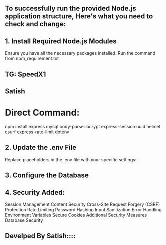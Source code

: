 ## To successfully run the provided Node.js application structure, Here's what you need to check and change:

## 1. <b>Install Required Node.js Modules</b> ##
Ensure you have all the necessary packages installed. Run the command from npm_requirement.txt 

## TG: SpeedX1 ##

## Satish  ##

# Direct Command: 
npm install express mysql body-parser bcrypt express-session uuid helmet csurf express-rate-limit dotenv
##

## 2. Update the .env File ##
Replace placeholders in the .env file with your specific settings:


## 3. Configure the Database ##



## 4. Security Added: ###################

Session Management
Content Security
Cross-Site Request Forgery (CSRF) Protection
Rate Limiting
Password Hashing
Input Sanitization
Error Handling
Environment Variables
Secure Cookies
Additional Security Measures
Database Security


## Develped By Satish::::